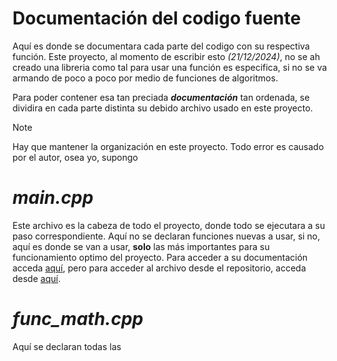 # Documentación del codigo fuente
Aquí es donde se documentara cada parte del codigo con su respectiva función. Este proyecto, al momento de escribir esto _(21/12/2024)_, no se ah creado una libreria como tal para usar una función es especifica, si no se va armando de poco a poco por medio de funciones de algoritmos.

Para poder contener esa tan preciada **_documentación_** tan ordenada, se dividira en cada parte distinta su debido archivo usado en este proyecto.

> [!NOTE]
> Hay que mantener la organización en este proyecto. Todo error es causado por el autor, osea yo, supongo


# _main.cpp_
Este archivo es la cabeza de todo el proyecto, donde todo se ejecutara a su paso correspondiente. Aquí no se declaran funciones nuevas a usar, si no, aquí es donde se van a usar, **solo** las más importantes para su funcionamiento optimo del proyecto. Para acceder a su documentación acceda [aquí](https://github.com/Sak1510/calculadora-CMD/blob/main/doc/mainD.md), pero para acceder al archivo desde el repositorio, acceda desde [aquí](https://github.com/Sak1510/calculadora-CMD/blob/main/main.cpp).

# *func_math.cpp*
Aquí se declaran todas las 